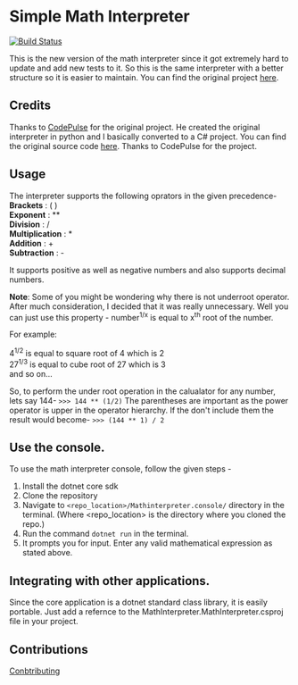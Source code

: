 # Simple Math Interpreter

[![Build Status](https://github.com/CoolDeveloper101/simple-math-interpreter/workflows/Build/badge.svg)](https://github.com/CoolDeveloper101/simple-math-interpreter/actions)

This is the new version of the math interpreter since it got extremely hard to update and add new tests to it. So this is the same interpreter with a better structure so it is easier to maintain. You can find the original project [here](https://gitlab.com/CoolDeveloper101/math-interpreter).

## Credits
Thanks to [CodePulse](https://www.youtube.com/channel/UCUVahoidFA7F3Asfvamrm7w) for the original project.
He created the original interpreter in python and I basically converted to a C# project.
You can find the original source code [here](https://github.com/davidcallanan/py-simple-math-interpreter).
Thanks to CodePulse for the project.

## Usage

The interpreter supports the following oprators in the given precedence-<br>
**Brackets** : ( )<br>
**Exponent** : \*\*<br>
**Division** : /<br>
**Multiplication** : \*<br>
**Addition** : +<br>
**Subtraction** : -<br>

It supports positive as well as negative numbers and also supports decimal numbers.

**Note**: Some of you might be wondering why there is not underroot operator.
After much consideration, I decided that it was really unnecessary.
Well you can just use this property -
number<sup>1/x</sup> is equal to x<sup>th</sup> root of the number.

For example:

4<sup>1/2</sup> is equal to square root of 4 which is 2<br>
27<sup>1/3</sup> is equal to cube root of 27 which is 3<br>
and so on...

So, to perform the under root operation in the calualator for any number, lets say 144-
`>>> 144 ** (1/2)`
The parentheses are important as the power operator is upper in the operator hierarchy. If the don't include them the result would become-
`>>> (144 ** 1) / 2`

## Use the console.
To use the math interpreter console, follow the given steps -

1. Install the dotnet core sdk
2. Clone the repository
3. Navigate to `<repo_location>/Mathinterpreter.console/` directory in the terminal. (Where <repo_location> is the directory where you cloned the repo.)
4. Run the command `dotnet run` in the terminal.
5. It prompts you for input. Enter any valid mathematical expression as stated above.

## Integrating with other applications.
Since the core application is a dotnet standard class library, it is easily portable. Just add a refernce to the MathInterpreter.MathInterpreter.csproj file in your project.

## Contributions

[Conbtributing](https://github.com/CoolDeveloper101/simple-math-interpreter/blob/master/CONTRIBUTING.md)
